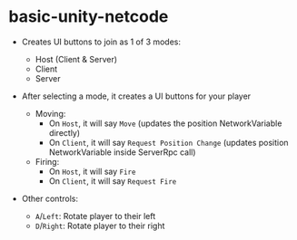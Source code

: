 # basic-unity-netcode
- Creates UI buttons to join as 1 of 3 modes:
    - Host (Client & Server)
    - Client
    - Server

- After selecting a mode, it creates a UI buttons for your player
    - Moving:
        - On `Host`, it will say `Move` (updates the position NetworkVariable directly)
        - On `Client`, it will say `Request Position Change` (updates position NetworkVariable inside ServerRpc call)
    - Firing:
        - On `Host`, it will say `Fire`
        - On `Client`, it will say `Request Fire`

- Other controls:
    - `A`/`Left`: Rotate player to their left
    - `D`/`Right`: Rotate player to their right

